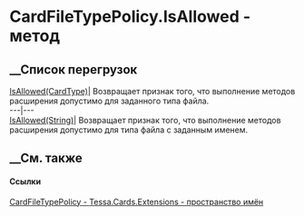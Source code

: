 # CardFileTypePolicy.IsAllowed - метод
##  __Список перегрузок
[IsAllowed(CardType)](M_Tessa_Cards_Extensions_CardFileTypePolicy_IsAllowed_1.htm)|
Возвращает признак того, что выполнение методов расширения допустимо для
заданного типа файла.  
---|---  
[IsAllowed(String)](M_Tessa_Cards_Extensions_CardFileTypePolicy_IsAllowed.htm)|
Возвращает признак того, что выполнение методов расширения допустимо для типа
файла с заданным именем.  
##  __См. также
#### Ссылки
[CardFileTypePolicy - ](T_Tessa_Cards_Extensions_CardFileTypePolicy.htm)
[Tessa.Cards.Extensions - пространство имён](N_Tessa_Cards_Extensions.htm)
